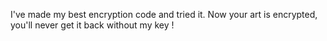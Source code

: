 I've made my best encryption code and tried it. Now your art is encrypted, you'll never get it back without my key !
